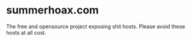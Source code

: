 # summerhoax.com
The free and opensource project exposing shit hosts.
Please avoid these hosts at all cost.
